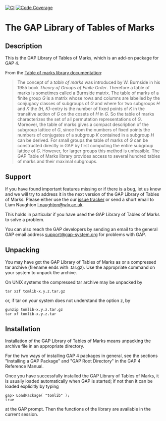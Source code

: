 [![CI](https://github.com/gap-packages/tomlib/actions/workflows/CI.yml/badge.svg)](https://github.com/gap-packages/tomlib/actions/workflows/CI.yml)
[![Code Coverage](https://codecov.io/github/gap-packages/tomlib/coverage.svg?branch=master&token=)](https://codecov.io/gh/gap-packages/tomlib)

The GAP Library of Tables of Marks
==================================

Description
-----------

This is the GAP Library of Tables of Marks,
which is an add-on package for GAP 4.

From the [Table of marks library documentation](https://gap-packages.github.io/tomlib/doc/chap0.html):

> The concept of a *table of marks* was introduced by W. Burnside in his 1955
> book *Theory of Groups of Finite Order*. Therefore a table of marks is
> sometimes called a Burnside matrix. The table of marks of a finite group *G*
> is a matrix whose rows and columns are labelled by the conjugacy classes of
> subgroups of *G* and where for two subgroups *H* and *K* the *(H, K)*–entry
> is the number of fixed points of *K* in the transitive action of *G* on the
> cosets of *H* in *G*. So the table of marks characterizes the set of all
> permutation representations of *G*. Moreover, the table of marks gives a
> compact description of the subgroup lattice of *G*, since from the numbers
> of fixed points the numbers of conjugates of a subgroup *K* contained in a
> subgroup *H* can be derived. For small groups the table of marks of *G* can
> be constructed directly in GAP by first computing the entire subgroup lattice
> of *G*. However, for larger groups this method is unfeasible. The GAP Table
> of Marks library provides access to several hundred tables of marks and their
> maximal subgroups.

Support
-------

If you have found important features missing or if there is a bug,
let us know and we will try to address it in the next version of the
GAP Library of Tables of Marks. Please either use the our
[issue tracker](https://github.com/gap-packages/tomlib/issues)
or send a short email to Liam Naughton <l.naughton@wlv.ac.uk>.

This holds in particular if you have used the GAP Library of Tables of Marks
to solve a problem.

You can also reach the GAP developers by sending an email to the general
GAP email address <support@gap-system.org> for problems with GAP.

Unpacking
---------

You may have got the GAP Library of Tables of Marks as or a compressed tar
archive (filename ends with .tar.gz). Use the appropriate command on your
system to unpack the archive.

On UNIX systems the compressed tar archive may be unpacked by

    tar xzf tomlib-x.y.z.tar.gz

or, if tar on your system does not understand the option z, by

    gunzip tomlib-x.y.z.tar.gz
    tar xf tomlib-x.y.z.tar


Installation
------------

Installation of the GAP Library of Tables of Marks means unpacking the
archive file in an appropriate directory.

For the two ways of installing GAP 4 packages in general,
see the sections "Installing a GAP Package" and
"GAP Root Directory" in the GAP 4 Reference Manual.

Once you have successfully installed the GAP Library of Tables of Marks,
it is usually loaded automatically when GAP is started;
if not then it can be loaded explicitly by typing

    gap> LoadPackage( "tomlib" );
    true

at the GAP prompt.
Then the functions of the library are available in the current session.
